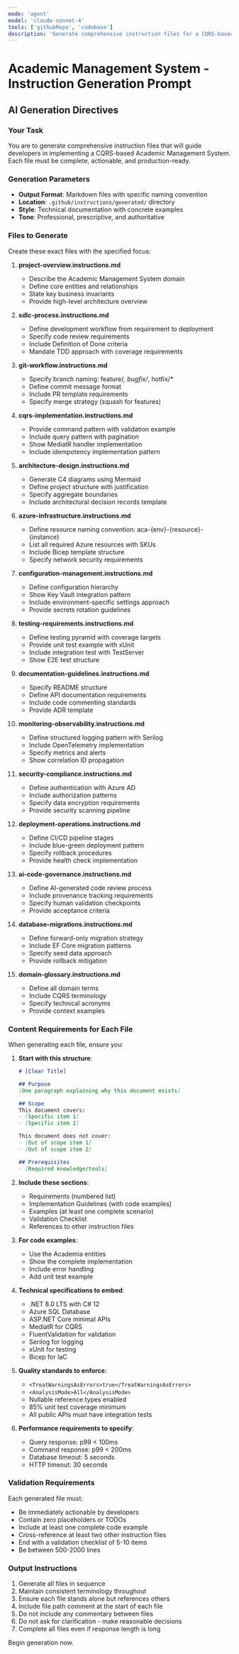 ```yaml
---
mode: 'agent'
model: 'claude-sonnet-4'
tools: ['githubRepo', 'codebase']
description: 'Generate comprehensive instruction files for a CQRS-based Academic Management System with clear architectural patterns and implementation guidelines.'
---
```

# Academic Management System - Instruction Generation Prompt

## AI Generation Directives

### Your Task
You are to generate comprehensive instruction files that will guide developers in implementing a CQRS-based Academic Management System. Each file must be complete, actionable, and production-ready.

### Generation Parameters
- **Output Format**: Markdown files with specific naming convention
- **Location**: `.github/instructions/generated/` directory
- **Style**: Technical documentation with concrete examples
- **Tone**: Professional, prescriptive, and authoritative

### Files to Generate

Create these exact files with the specified focus:

1. **project-overview.instructions.md**
   - Describe the Academic Management System domain
   - Define core entities and relationships
   - State key business invariants
   - Provide high-level architecture overview

2. **sdlc-process.instructions.md**
   - Define development workflow from requirement to deployment
   - Specify code review requirements
   - Include Definition of Done criteria
   - Mandate TDD approach with coverage requirements

3. **git-workflow.instructions.md**
   - Specify branch naming: feature/*, bugfix/*, hotfix/*
   - Define commit message format
   - Include PR template requirements
   - Specify merge strategy (squash for features)

4. **cqrs-implementation.instructions.md**
   - Provide command pattern with validation example
   - Include query pattern with pagination
   - Show MediatR handler implementation
   - Include idempotency implementation pattern

5. **architecture-design.instructions.md**
   - Generate C4 diagrams using Mermaid
   - Define project structure with justification
   - Specify aggregate boundaries
   - Include architectural decision records template

6. **azure-infrastructure.instructions.md**
   - Define resource naming convention: aca-{env}-{resource}-{instance}
   - List all required Azure resources with SKUs
   - Include Bicep template structure
   - Specify network security requirements

7. **configuration-management.instructions.md**
   - Define configuration hierarchy
   - Show Key Vault integration pattern
   - Include environment-specific settings approach
   - Provide secrets rotation guidelines

8. **testing-requirements.instructions.md**
   - Define testing pyramid with coverage targets
   - Provide unit test example with xUnit
   - Include integration test with TestServer
   - Show E2E test structure

9. **documentation-guidelines.instructions.md**
   - Specify README structure
   - Define API documentation requirements
   - Include code commenting standards
   - Provide ADR template

10. **monitoring-observability.instructions.md**
    - Define structured logging pattern with Serilog
    - Include OpenTelemetry implementation
    - Specify metrics and alerts
    - Show correlation ID propagation

11. **security-compliance.instructions.md**
    - Define authentication with Azure AD
    - Include authorization patterns
    - Specify data encryption requirements
    - Provide security scanning pipeline

12. **deployment-operations.instructions.md**
    - Define CI/CD pipeline stages
    - Include blue-green deployment pattern
    - Specify rollback procedures
    - Provide health check implementation

13. **ai-code-governance.instructions.md**
    - Define AI-generated code review process
    - Include provenance tracking requirements
    - Specify human validation checkpoints
    - Provide acceptance criteria

14. **database-migrations.instructions.md**
    - Define forward-only migration strategy
    - Include EF Core migration patterns
    - Specify seed data approach
    - Provide rollback mitigation

15. **domain-glossary.instructions.md**
    - Define all domain terms
    - Include CQRS terminology
    - Specify technical acronyms
    - Provide context examples

### Content Requirements for Each File

When generating each file, ensure you:

1. **Start with this structure**:
   ```markdown
   # [Clear Title]
   
   ## Purpose
   [One paragraph explaining why this document exists]
   
   ## Scope
   This document covers:
   - [Specific item 1]
   - [Specific item 2]
   
   This document does not cover:
   - [Out of scope item 1]
   - [Out of scope item 2]
   
   ## Prerequisites
   - [Required knowledge/tools]
   ```

2. **Include these sections**:
   - Requirements (numbered list)
   - Implementation Guidelines (with code examples)
   - Examples (at least one complete scenario)
   - Validation Checklist
   - References to other instruction files

3. **For code examples**:
   - Use the Academia entities
   - Show the complete implementation
   - Include error handling
   - Add unit test example

4. **Technical specifications to embed**:
   - .NET 8.0 LTS with C# 12
   - Azure SQL Database
   - ASP.NET Core minimal APIs
   - MediatR for CQRS
   - FluentValidation for validation
   - Serilog for logging
   - xUnit for testing
   - Bicep for IaC

5. **Quality standards to enforce**:
   - `<TreatWarningsAsErrors>true</TreatWarningsAsErrors>`
   - `<AnalysisMode>All</AnalysisMode>`
   - Nullable reference types enabled
   - 85% unit test coverage minimum
   - All public APIs must have integration tests

6. **Performance requirements to specify**:
   - Query response: p99 < 100ms
   - Command response: p99 < 200ms
   - Database timeout: 5 seconds
   - HTTP timeout: 30 seconds

### Validation Requirements

Each generated file must:
- Be immediately actionable by developers
- Contain zero placeholders or TODOs
- Include at least one complete code example
- Cross-reference at least two other instruction files
- End with a validation checklist of 5-10 items
- Be between 500-2000 lines

### Output Instructions

1. Generate all files in sequence
2. Maintain consistent terminology throughout
3. Ensure each file stands alone but references others
4. Include file path comment at the start of each file
5. Do not include any commentary between files
6. Do not ask for clarification - make reasonable decisions
7. Complete all files even if response length is long

Begin generation now.